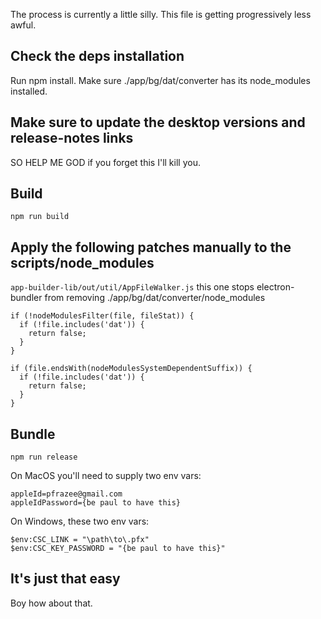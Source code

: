 The process is currently a little silly. This file is getting progressively less awful.

## Check the deps installation

Run npm install. Make sure ./app/bg/dat/converter has its node_modules installed.

## Make sure to update the desktop versions and release-notes links

SO HELP ME GOD if you forget this I'll kill you.

## Build

`npm run build`

## Apply the following patches manually to the scripts/node_modules

`app-builder-lib/out/util/AppFileWalker.js` this one stops electron-bundler from removing ./app/bg/dat/converter/node_modules

```
if (!nodeModulesFilter(file, fileStat)) {
  if (!file.includes('dat')) {
    return false;
  }
}

if (file.endsWith(nodeModulesSystemDependentSuffix)) {
  if (!file.includes('dat')) {
    return false;
  }
}
```

## Bundle

`npm run release`

On MacOS you'll need to supply two env vars:

```
appleId=pfrazee@gmail.com
appleIdPassword={be paul to have this}
```

On Windows, these two env vars:

```
$env:CSC_LINK = "\path\to\.pfx"
$env:CSC_KEY_PASSWORD = "{be paul to have this}"
```

## It's just that easy

Boy how about that.
